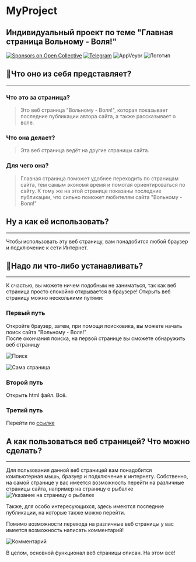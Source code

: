 # MyProject

## **Индивидуальный проект по теме "Главная страница Вольному - Воля!"**
[![Sponsors on Open Collective](https://opencollective.com/Avalonia/sponsors/badge.svg)](#sponsors) 
[![Telegram](https://raw.githubusercontent.com/Patrolavia/telegram-badge/master/chat.svg)](https://t.me/Avalonia)
![AppVeyor](https://img.shields.io/appveyor/build/denshum1/denshum1?label=Build)
![Логотип](https://xfile.ru/upload/iblock/007/007706e5736172c4dafa91740e494abb.jpg)

## **📖Что оно из себя представляет?**
---
### **Что это за страница?**

>Это веб страница "Вольному - Воля!", которая показывает последние публикации автора сайта, а также рассказывает о воле.

### **Что она делает?**
>Эта веб страница ведёт на другие страницы сайта.

### **Для чего она?**
>Главная страница поможет удобнее переходить по страницам сайта, тем самым экономя время и помогая ориентироваться по сайту. К тому же на этой странице показаны последние публикации, что сильно поможет любителям сайта "Вольному - Воля!" 


## **Ну а как её использовать?**
---
Чтобы использовать эту веб страницу, вам понадобится любой браузер и подключение к сети Интернет.

  
## **🚀Надо ли что-либо устанавливать?**
---
К счастью, вы можете ничем подобным не заниматься, так как веб страница просто спокойно открывается в браузере! Открыть веб страницу можно несколькими путями:  

### **Первый путь** 
Откройте браузер, затем, при помощи поисковика, вы можете начать поиск сайта "Вольному - Воля!"  
После окончания поиска, на первой странице вы сможете обнаружить веб страницу

![Поиск](https://sun9-70.userapi.com/impg/3jeZDC5jdjWYIuU0d5DoOY2FEHyE5y5wwLq0YA/kyY6rtDCEGA.jpg?size=1280x670&quality=95&sign=53aae9f685e09766c7a5bde1849e92f5&type=album)

![Сама страница](https://sun9-74.userapi.com/impg/Q6gRTk56mVFnnr7IvulM73Y5WSmSP7w9uJenxw/QJG3nbyDaFk.jpg?size=829x212&quality=95&sign=7a7c4ceb700c7f186ae6931a032b679a&type=album)

### **Второй путь**
Открыть html файл. Всё.

### **Третий путь** 
Перейти по [ссылке](http://volnomuvolya.com/)

## **А как пользоваться веб страницей? Что можно сделать?**
---
Для пользования данной веб страницей вам понадобится компьютерная мышь, бразуер и подключение к интернету. Собственно, на самой странице у вас имеется возможность перейти на различные страницы сайта, например на страницу о рыбалке
![Указание на страницу о рыбалке](https://sun9-8.userapi.com/impg/KepM6lOaNs6yh1cvseW9T99U0WJR-eEhyT7JmA/TyI4eYjX5No.jpg?size=1280x647&quality=95&sign=d9afbc3204d7d3a9e4f3ac8e478f9512&type=album)

Также, для особо интересующихся, здесь имеются последние публикации, на которые также можно перейти.

Помимо возможности перехода на различные веб страницы у вас имеется возможность написать комментарий!

![Комментарий](https://sun9-23.userapi.com/impg/8C7P2qM6JUJmRta5ptGyFq94qSwE-MSEvMgrtA/quVi45vb-cg.jpg?size=1280x674&quality=95&sign=92bfefa7f59c765671c4af22ee9baa75&type=album)

В целом, основной функционал веб страницы описан. На этом всё!
